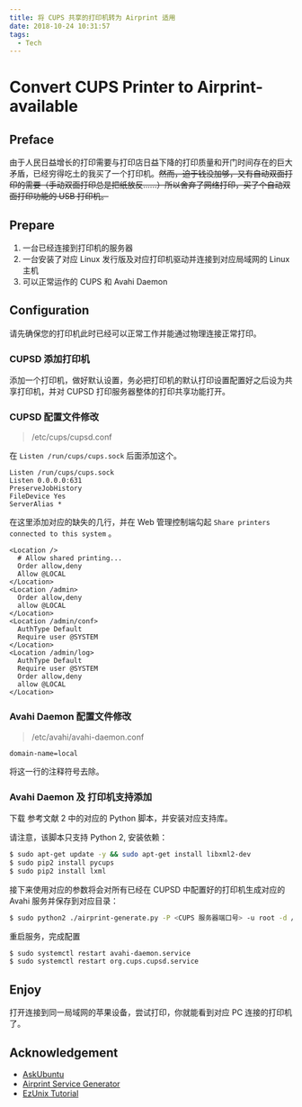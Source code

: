 ```yaml
---
title: 将 CUPS 共享的打印机转为 Airprint 适用
date: 2018-10-24 10:31:57
tags:
  - Tech
---
```


# Convert CUPS Printer to Airprint-available

## Preface

由于人民日益增长的打印需要与打印店日益下降的打印质量和开门时间存在的巨大矛盾，已经穷得吃土的我买了一个打印机。<del>然而，迫于钱没加够，又有自动双面打印的需要（手动双面打印总是把纸放反......）所以舍弃了网络打印，买了个自动双面打印功能的 USB 打印机。</del>

## Prepare

1. 一台已经连接到打印机的服务器
2. 一台安装了对应 Linux 发行版及对应打印机驱动并连接到对应局域网的 Linux 主机
3. 可以正常运作的 CUPS 和 Avahi Daemon

## Configuration

请先确保您的打印机此时已经可以正常工作并能通过物理连接正常打印。

### CUPSD 添加打印机

添加一个打印机，做好默认设置，务必把打印机的默认打印设置配置好之后设为共享打印机，并对 CUPSD 打印服务器整体的打印共享功能打开。

### CUPSD 配置文件修改

> /etc/cups/cupsd.conf 

在 `Listen /run/cups/cups.sock` 后面添加这个。

```
Listen /run/cups/cups.sock
Listen 0.0.0.0:631
PreserveJobHistory
FileDevice Yes
ServerAlias *
```

在这里添加对应的缺失的几行，并在 Web 管理控制端勾起 `Share printers connected to this system` 。

```
<Location />
  # Allow shared printing...
  Order allow,deny
  Allow @LOCAL
</Location>
<Location /admin>
  Order allow,deny
  allow @LOCAL
</Location>
<Location /admin/conf>
  AuthType Default
  Require user @SYSTEM
</Location>
<Location /admin/log>
  AuthType Default
  Require user @SYSTEM
  Order allow,deny
  allow @LOCAL
</Location>
```

### Avahi Daemon 配置文件修改

> /etc/avahi/avahi-daemon.conf 

```
domain-name=local
```

将这一行的注释符号去除。

### Avahi Daemon 及 打印机支持添加

下载 参考文献 2 中的对应的 Python 脚本，并安装对应支持库。

请注意，该脚本只支持 Python 2, 安装依赖：

```bash
$ sudo apt-get update -y && sudo apt-get install libxml2-dev
$ sudo pip2 install pycups
$ sudo pip2 install lxml
```

接下来使用对应的参数将会对所有已经在 CUPSD 中配置好的打印机生成对应的 Avahi 服务并保存到对应目录：

```bash
$ sudo python2 ./airprint-generate.py -P <CUPS 服务器端口号> -u root -d /etc/avahi/services -p c2a
```

重启服务，完成配置

```bash
$ sudo systemctl restart avahi-daemon.service
$ sudo systemctl restart org.cups.cupsd.service
```

## Enjoy

打开连接到同一局域网的苹果设备，尝试打印，你就能看到对应 PC 连接的打印机了。

## Acknowledgement

- [AskUbuntu](https://askubuntu.com/questions/26130/how-can-share-my-printer-so-that-i-can-use-it-with-airprint)
- [Airprint Service Generator](https://github.com/tjfontaine/airprint-generate)
- [EzUnix Tutorial](https://ezunix.org/index.php?title=Enable_iOS_AirPrint_with_any_printer_supported_by_CUPS)
